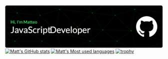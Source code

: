 [![Header](./github-header-image.png)](https://matteobreda.dev/)
[![Matt's GitHub stats](https://github-readme-stats-q1f3pr3wa-mattbredas-projects.vercel.app/api?username=mattbreda&hide=stars&show_icons=true&theme=vue-dark)](https://github.com/anuraghazra/github-readme-stats)
[![Matt's Most used languages](https://github-readme-stats-q1f3pr3wa-mattbredas-projects.vercel.app/api/top-langs?username=mattbreda&show_icons=true&theme=vue-dark&layout=compact
)](https://github.com/anuraghazra/github-readme-stats)
[![trophy](https://github-profile-trophy.vercel.app/?username=mattbreda&title=Experience,Commits,Repositories&theme=onestar)](https://github.com/ryo-ma/github-profile-trophy)



<!--
https://github-readme-stats-onflfb6zy-mattbredas-projects.vercel.app/
**mattbreda/mattbreda** is a ✨ _special_ ✨ repository because its `README.md` (this file) appears on your GitHub profile.

Here are some ideas to get you started:

- 🔭 I’m currently working on ...
- 🌱 I’m currently learning ...
- 👯 I’m looking to collaborate on ...
- 🤔 I’m looking for help with ...
- 💬 Ask me about ...
- 📫 How to reach me: ...
- 😄 Pronouns: ...
- ⚡ Fun fact: ...
-->
